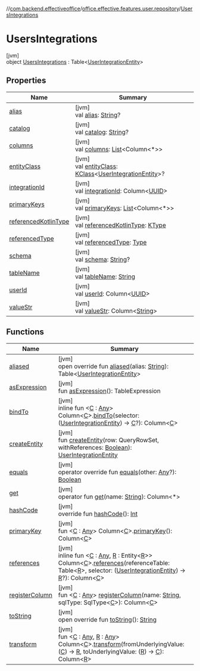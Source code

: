 //[com.backend.effectiveoffice](../../../index.md)/[office.effective.features.user.repository](../index.md)/[UsersIntegrations](index.md)

# UsersIntegrations

[jvm]\
object [UsersIntegrations](index.md) : Table&lt;[UserIntegrationEntity](../-user-integration-entity/index.md)&gt;

## Properties

| Name | Summary |
|---|---|
| [alias](../../office.effective.features.workspace.repository/-workspace-zones/index.md#643768950%2FProperties%2F-1216412040) | [jvm]<br>val [alias](../../office.effective.features.workspace.repository/-workspace-zones/index.md#643768950%2FProperties%2F-1216412040): [String](https://kotlinlang.org/api/latest/jvm/stdlib/kotlin/-string/index.html)? |
| [catalog](../../office.effective.features.workspace.repository/-workspace-zones/index.md#1462050445%2FProperties%2F-1216412040) | [jvm]<br>val [catalog](../../office.effective.features.workspace.repository/-workspace-zones/index.md#1462050445%2FProperties%2F-1216412040): [String](https://kotlinlang.org/api/latest/jvm/stdlib/kotlin/-string/index.html)? |
| [columns](../../office.effective.features.workspace.repository/-workspace-zones/index.md#2120772425%2FProperties%2F-1216412040) | [jvm]<br>val [columns](../../office.effective.features.workspace.repository/-workspace-zones/index.md#2120772425%2FProperties%2F-1216412040): [List](https://kotlinlang.org/api/latest/jvm/stdlib/kotlin.collections/-list/index.html)&lt;Column&lt;*&gt;&gt; |
| [entityClass](../../office.effective.features.workspace.repository/-workspace-zones/index.md#-154271151%2FProperties%2F-1216412040) | [jvm]<br>val [entityClass](../../office.effective.features.workspace.repository/-workspace-zones/index.md#-154271151%2FProperties%2F-1216412040): [KClass](https://kotlinlang.org/api/latest/jvm/stdlib/kotlin.reflect/-k-class/index.html)&lt;[UserIntegrationEntity](../-user-integration-entity/index.md)&gt;? |
| [integrationId](integration-id.md) | [jvm]<br>val [integrationId](integration-id.md): Column&lt;[UUID](https://docs.oracle.com/javase/8/docs/api/java/util/UUID.html)&gt; |
| [primaryKeys](../../office.effective.features.workspace.repository/-workspace-zones/index.md#641857968%2FProperties%2F-1216412040) | [jvm]<br>val [primaryKeys](../../office.effective.features.workspace.repository/-workspace-zones/index.md#641857968%2FProperties%2F-1216412040): [List](https://kotlinlang.org/api/latest/jvm/stdlib/kotlin.collections/-list/index.html)&lt;Column&lt;*&gt;&gt; |
| [referencedKotlinType](../../office.effective.features.workspace.repository/-workspace-zones/index.md#1580874516%2FProperties%2F-1216412040) | [jvm]<br>val [referencedKotlinType](../../office.effective.features.workspace.repository/-workspace-zones/index.md#1580874516%2FProperties%2F-1216412040): [KType](https://kotlinlang.org/api/latest/jvm/stdlib/kotlin.reflect/-k-type/index.html) |
| [referencedType](../../office.effective.features.workspace.repository/-workspace-zones/index.md#-1165976043%2FProperties%2F-1216412040) | [jvm]<br>val [referencedType](../../office.effective.features.workspace.repository/-workspace-zones/index.md#-1165976043%2FProperties%2F-1216412040): [Type](https://docs.oracle.com/javase/8/docs/api/java/lang/reflect/Type.html) |
| [schema](../../office.effective.features.workspace.repository/-workspace-zones/index.md#-1779279021%2FProperties%2F-1216412040) | [jvm]<br>val [schema](../../office.effective.features.workspace.repository/-workspace-zones/index.md#-1779279021%2FProperties%2F-1216412040): [String](https://kotlinlang.org/api/latest/jvm/stdlib/kotlin/-string/index.html)? |
| [tableName](../../office.effective.features.workspace.repository/-workspace-zones/index.md#-1061132051%2FProperties%2F-1216412040) | [jvm]<br>val [tableName](../../office.effective.features.workspace.repository/-workspace-zones/index.md#-1061132051%2FProperties%2F-1216412040): [String](https://kotlinlang.org/api/latest/jvm/stdlib/kotlin/-string/index.html) |
| [userId](user-id.md) | [jvm]<br>val [userId](user-id.md): Column&lt;[UUID](https://docs.oracle.com/javase/8/docs/api/java/util/UUID.html)&gt; |
| [valueStr](value-str.md) | [jvm]<br>val [valueStr](value-str.md): Column&lt;[String](https://kotlinlang.org/api/latest/jvm/stdlib/kotlin/-string/index.html)&gt; |

## Functions

| Name | Summary |
|---|---|
| [aliased](../../office.effective.features.workspace.repository/-workspace-zones/index.md#1316499710%2FFunctions%2F-1216412040) | [jvm]<br>open override fun [aliased](../../office.effective.features.workspace.repository/-workspace-zones/index.md#1316499710%2FFunctions%2F-1216412040)(alias: [String](https://kotlinlang.org/api/latest/jvm/stdlib/kotlin/-string/index.html)): Table&lt;[UserIntegrationEntity](../-user-integration-entity/index.md)&gt; |
| [asExpression](../../office.effective.features.workspace.repository/-workspace-zones/index.md#-1780546710%2FFunctions%2F-1216412040) | [jvm]<br>fun [asExpression](../../office.effective.features.workspace.repository/-workspace-zones/index.md#-1780546710%2FFunctions%2F-1216412040)(): TableExpression |
| [bindTo](index.md#-148876481%2FExtensions%2F-1216412040) | [jvm]<br>inline fun &lt;[C](index.md#-148876481%2FExtensions%2F-1216412040) : [Any](https://kotlinlang.org/api/latest/jvm/stdlib/kotlin/-any/index.html)&gt; Column&lt;[C](index.md#-148876481%2FExtensions%2F-1216412040)&gt;.[bindTo](index.md#-148876481%2FExtensions%2F-1216412040)(selector: ([UserIntegrationEntity](../-user-integration-entity/index.md)) -&gt; [C](index.md#-148876481%2FExtensions%2F-1216412040)?): Column&lt;[C](index.md#-148876481%2FExtensions%2F-1216412040)&gt; |
| [createEntity](../../office.effective.features.workspace.repository/-workspace-zones/index.md#-1519680417%2FFunctions%2F-1216412040) | [jvm]<br>fun [createEntity](../../office.effective.features.workspace.repository/-workspace-zones/index.md#-1519680417%2FFunctions%2F-1216412040)(row: QueryRowSet, withReferences: [Boolean](https://kotlinlang.org/api/latest/jvm/stdlib/kotlin/-boolean/index.html)): [UserIntegrationEntity](../-user-integration-entity/index.md) |
| [equals](../../office.effective.features.workspace.repository/-workspace-zones/index.md#49267181%2FFunctions%2F-1216412040) | [jvm]<br>operator override fun [equals](../../office.effective.features.workspace.repository/-workspace-zones/index.md#49267181%2FFunctions%2F-1216412040)(other: [Any](https://kotlinlang.org/api/latest/jvm/stdlib/kotlin/-any/index.html)?): [Boolean](https://kotlinlang.org/api/latest/jvm/stdlib/kotlin/-boolean/index.html) |
| [get](../../office.effective.features.workspace.repository/-workspace-zones/index.md#-353756012%2FFunctions%2F-1216412040) | [jvm]<br>operator fun [get](../../office.effective.features.workspace.repository/-workspace-zones/index.md#-353756012%2FFunctions%2F-1216412040)(name: [String](https://kotlinlang.org/api/latest/jvm/stdlib/kotlin/-string/index.html)): Column&lt;*&gt; |
| [hashCode](../../office.effective.features.workspace.repository/-workspace-zones/index.md#-331409319%2FFunctions%2F-1216412040) | [jvm]<br>override fun [hashCode](../../office.effective.features.workspace.repository/-workspace-zones/index.md#-331409319%2FFunctions%2F-1216412040)(): [Int](https://kotlinlang.org/api/latest/jvm/stdlib/kotlin/-int/index.html) |
| [primaryKey](../../office.effective.features.workspace.repository/-workspace-zones/index.md#525735072%2FExtensions%2F-1216412040) | [jvm]<br>fun &lt;[C](../../office.effective.features.workspace.repository/-workspace-zones/index.md#525735072%2FExtensions%2F-1216412040) : [Any](https://kotlinlang.org/api/latest/jvm/stdlib/kotlin/-any/index.html)&gt; Column&lt;[C](../../office.effective.features.workspace.repository/-workspace-zones/index.md#525735072%2FExtensions%2F-1216412040)&gt;.[primaryKey](../../office.effective.features.workspace.repository/-workspace-zones/index.md#525735072%2FExtensions%2F-1216412040)(): Column&lt;[C](../../office.effective.features.workspace.repository/-workspace-zones/index.md#525735072%2FExtensions%2F-1216412040)&gt; |
| [references](index.md#-778710243%2FExtensions%2F-1216412040) | [jvm]<br>inline fun &lt;[C](index.md#-778710243%2FExtensions%2F-1216412040) : [Any](https://kotlinlang.org/api/latest/jvm/stdlib/kotlin/-any/index.html), [R](index.md#-778710243%2FExtensions%2F-1216412040) : Entity&lt;[R](index.md#-778710243%2FExtensions%2F-1216412040)&gt;&gt; Column&lt;[C](index.md#-778710243%2FExtensions%2F-1216412040)&gt;.[references](index.md#-778710243%2FExtensions%2F-1216412040)(referenceTable: Table&lt;[R](index.md#-778710243%2FExtensions%2F-1216412040)&gt;, selector: ([UserIntegrationEntity](../-user-integration-entity/index.md)) -&gt; [R](index.md#-778710243%2FExtensions%2F-1216412040)?): Column&lt;[C](index.md#-778710243%2FExtensions%2F-1216412040)&gt; |
| [registerColumn](../../office.effective.features.workspace.repository/-workspace-zones/index.md#-1907218187%2FFunctions%2F-1216412040) | [jvm]<br>fun &lt;[C](../../office.effective.features.workspace.repository/-workspace-zones/index.md#-1907218187%2FFunctions%2F-1216412040) : [Any](https://kotlinlang.org/api/latest/jvm/stdlib/kotlin/-any/index.html)&gt; [registerColumn](../../office.effective.features.workspace.repository/-workspace-zones/index.md#-1907218187%2FFunctions%2F-1216412040)(name: [String](https://kotlinlang.org/api/latest/jvm/stdlib/kotlin/-string/index.html), sqlType: SqlType&lt;[C](../../office.effective.features.workspace.repository/-workspace-zones/index.md#-1907218187%2FFunctions%2F-1216412040)&gt;): Column&lt;[C](../../office.effective.features.workspace.repository/-workspace-zones/index.md#-1907218187%2FFunctions%2F-1216412040)&gt; |
| [toString](../../office.effective.features.workspace.repository/-workspace-zones/index.md#-509575384%2FFunctions%2F-1216412040) | [jvm]<br>open override fun [toString](../../office.effective.features.workspace.repository/-workspace-zones/index.md#-509575384%2FFunctions%2F-1216412040)(): [String](https://kotlinlang.org/api/latest/jvm/stdlib/kotlin/-string/index.html) |
| [transform](../../office.effective.features.workspace.repository/-workspace-zones/index.md#675323752%2FExtensions%2F-1216412040) | [jvm]<br>fun &lt;[C](../../office.effective.features.workspace.repository/-workspace-zones/index.md#675323752%2FExtensions%2F-1216412040) : [Any](https://kotlinlang.org/api/latest/jvm/stdlib/kotlin/-any/index.html), [R](../../office.effective.features.workspace.repository/-workspace-zones/index.md#675323752%2FExtensions%2F-1216412040) : [Any](https://kotlinlang.org/api/latest/jvm/stdlib/kotlin/-any/index.html)&gt; Column&lt;[C](../../office.effective.features.workspace.repository/-workspace-zones/index.md#675323752%2FExtensions%2F-1216412040)&gt;.[transform](../../office.effective.features.workspace.repository/-workspace-zones/index.md#675323752%2FExtensions%2F-1216412040)(fromUnderlyingValue: ([C](../../office.effective.features.workspace.repository/-workspace-zones/index.md#675323752%2FExtensions%2F-1216412040)) -&gt; [R](../../office.effective.features.workspace.repository/-workspace-zones/index.md#675323752%2FExtensions%2F-1216412040), toUnderlyingValue: ([R](../../office.effective.features.workspace.repository/-workspace-zones/index.md#675323752%2FExtensions%2F-1216412040)) -&gt; [C](../../office.effective.features.workspace.repository/-workspace-zones/index.md#675323752%2FExtensions%2F-1216412040)): Column&lt;[R](../../office.effective.features.workspace.repository/-workspace-zones/index.md#675323752%2FExtensions%2F-1216412040)&gt; |
